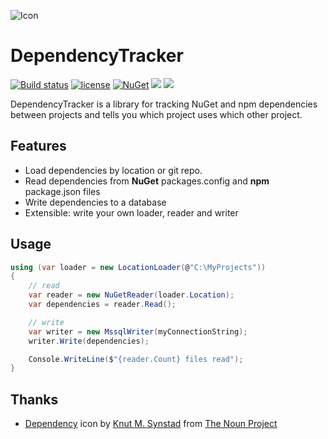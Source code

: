 ![Icon](https://i.imgur.com/tiDW0wD.png?1)
# DependencyTracker 
[![Build status](https://ci.appveyor.com/api/projects/status/2pnf07tt5u29f00i?svg=true)](https://ci.appveyor.com/project/lvermeulen/dependencytracker) [![license](https://img.shields.io/github/license/lvermeulen/DependencyTracker.svg?maxAge=2592000)](https://github.com/lvermeulen/DependencyTracker/blob/master/LICENSE) [![NuGet](https://img.shields.io/nuget/vpre/DependencyTracker.svg?maxAge=2592000)](https://www.nuget.org/packages/DependencyTracker/) 
 ![](https://img.shields.io/badge/.net-4.5.2-yellowgreen.svg) ![](https://img.shields.io/badge/netstandard-1.4-yellowgreen.svg)

DependencyTracker is a library for tracking NuGet and npm dependencies between projects and tells you which project uses which other project.

## Features
* Load dependencies by location or git repo.
* Read dependencies from **NuGet** packages.config and **npm** package.json files
* Write dependencies to a database
* Extensible: write your own loader, reader and writer

## Usage

```C#
using (var loader = new LocationLoader(@"C:\MyProjects"))
{
    // read
    var reader = new NuGetReader(loader.Location);
    var dependencies = reader.Read();

    // write
    var writer = new MssqlWriter(myConnectionString);
    writer.Write(dependencies);

    Console.WriteLine($"{reader.Count} files read");
}

```

## Thanks
* [Dependency](https://thenounproject.com/term/dependency/1340837) icon by [Knut M. Synstad](https://thenounproject.com/knutsynstad) from [The Noun Project](https://thenounproject.com)
